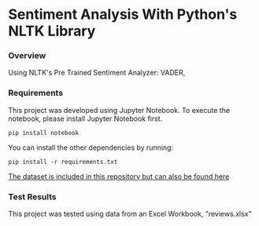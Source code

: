 # Sentiment Analysis With Python's NLTK Library
### Overview
Using NLTK's Pre Trained Sentiment Analyzer: VADER, 

### Requirements
This project was developed using Jupyter Notebook. To execute the notebook, please install Jupyter Notebook first.
```
pip install notebook
```
You can install the other dependencies by running:
```
pip install -r requirements.txt
```
<a href="https://www.kaggle.com/datasets/d4rklucif3r/restaurant-reviews?rvi=1">The dataset is included in this repository but can also be found here</a>

### Test Results
This project was tested using data from an Excel Workbook, "reviews.xlsx"
